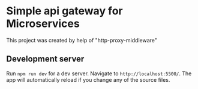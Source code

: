 # Simple api gateway for Microservices

This project was created by help of "http-proxy-middleware"

## Development server

Run `npm run dev` for a dev server. Navigate to `http://localhost:5500/`. The app will automatically reload if you change any of the source files.